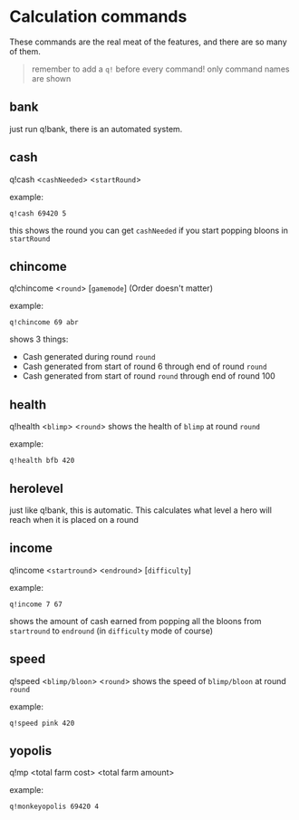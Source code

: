 # Calculation commands

These commands are the real meat of the features, and there are so many of them.

> remember to add a `q!` before every command! only command names are shown

## bank

just run q!bank, there is an automated system.

## cash

q!cash &lt;`cashNeeded`> &lt;`startRound`>

example:

```
q!cash 69420 5
```

this shows the round you can get `cashNeeded` if you start popping bloons in `startRound`

## chincome

q!chincome &lt;`round`> [`gamemode`] (Order doesn't matter)

example:

```
q!chincome 69 abr
```

shows 3 things:

-   Cash generated during round `round`
-   Cash generated from start of round 6 through end of round `round`
-   Cash generated from start of round `round` through end of round 100

## health

q!health &lt;`blimp`> &lt;`round`>
shows the health of `blimp` at round `round`

example:

```
q!health bfb 420
```

## herolevel

just like q!bank, this is automatic. This calculates what level a hero will reach when it is placed on a round

## income

q!income &lt;`startround`> &lt;`endround`> [`difficulty`]

example:

```
q!income 7 67
```

shows the amount of cash earned from popping all the bloons from `startround` to `endround` (in `difficulty` mode of course)

## speed

q!speed &lt;`blimp/bloon`> &lt;`round`>
shows the speed of `blimp/bloon` at round `round`

example:

```
q!speed pink 420
```

## yopolis

q!mp &lt;total farm cost> &lt;total farm amount>

example:

```
q!monkeyopolis 69420 4
```
